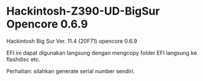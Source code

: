 # Hackintosh-Z390-UD-BigSur Opencore 0.6.9

Hackintosh Big Sur Ver. 11.4 (20F71)
opencore 0.6.9

EFI ini dapat digunakan langsung dengan mengcopy folder EFI langsung ke flashdisc etc.

Perhatian:
silahkan generate serial number sendiri.


